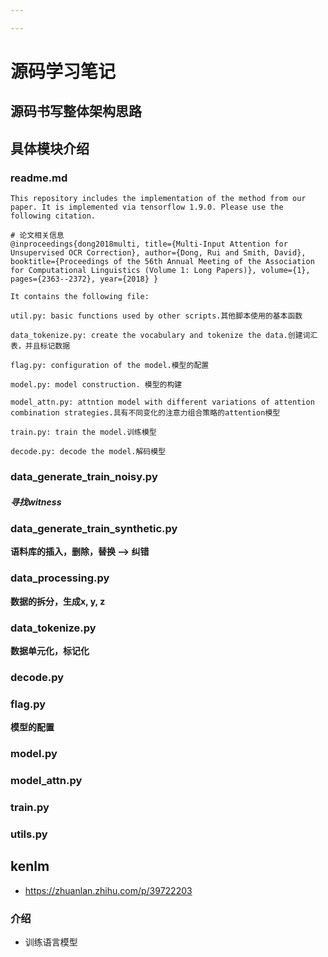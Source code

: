 ```yaml
---

---
```


# **源码学习笔记**

## **源码书写整体架构思路**







## **具体模块介绍**

### **readme.md**

~~~
This repository includes the implementation of the method from our paper. It is implemented via tensorflow 1.9.0. Please use the following citation.

# 论文相关信息
@inproceedings{dong2018multi, title={Multi-Input Attention for Unsupervised OCR Correction}, author={Dong, Rui and Smith, David}, booktitle={Proceedings of the 56th Annual Meeting of the Association for Computational Linguistics (Volume 1: Long Papers)}, volume={1}, pages={2363--2372}, year={2018} }

It contains the following file:

util.py: basic functions used by other scripts.其他脚本使用的基本函数

data_tokenize.py: create the vocabulary and tokenize the data.创建词汇表，并且标记数据

flag.py: configuration of the model.模型的配置

model.py: model construction. 模型的构建

model_attn.py: attntion model with different variations of attention combination strategies.具有不同变化的注意力组合策略的attention模型

train.py: train the model.训练模型

decode.py: decode the model.解码模型
~~~

### **data_generate_train_noisy.py**

##### **寻找witness**





### **data_generate_train_synthetic.py**

**语料库的插入，删除，替换 ——>  纠错**



### data_processing.py

**数据的拆分，生成x, y, z**



### **data_tokenize.py**

**数据单元化，标记化**



### **decode.py**



### **flag.py**

**模型的配置**



### **model.py**





### **model_attn.py**



### train.py



### **utils.py**



## **kenlm**

- <https://zhuanlan.zhihu.com/p/39722203>

### 介绍

- 训练语言模型

